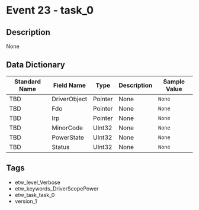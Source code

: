 # Event 23 - task_0

## Description
None

## Data Dictionary
|Standard Name|Field Name|Type|Description|Sample Value|
|---|---|---|---|---|
|TBD|DriverObject|Pointer|None|`None`|
|TBD|Fdo|Pointer|None|`None`|
|TBD|Irp|Pointer|None|`None`|
|TBD|MinorCode|UInt32|None|`None`|
|TBD|PowerState|UInt32|None|`None`|
|TBD|Status|UInt32|None|`None`|

## Tags
* etw_level_Verbose
* etw_keywords_DriverScopePower
* etw_task_task_0
* version_1